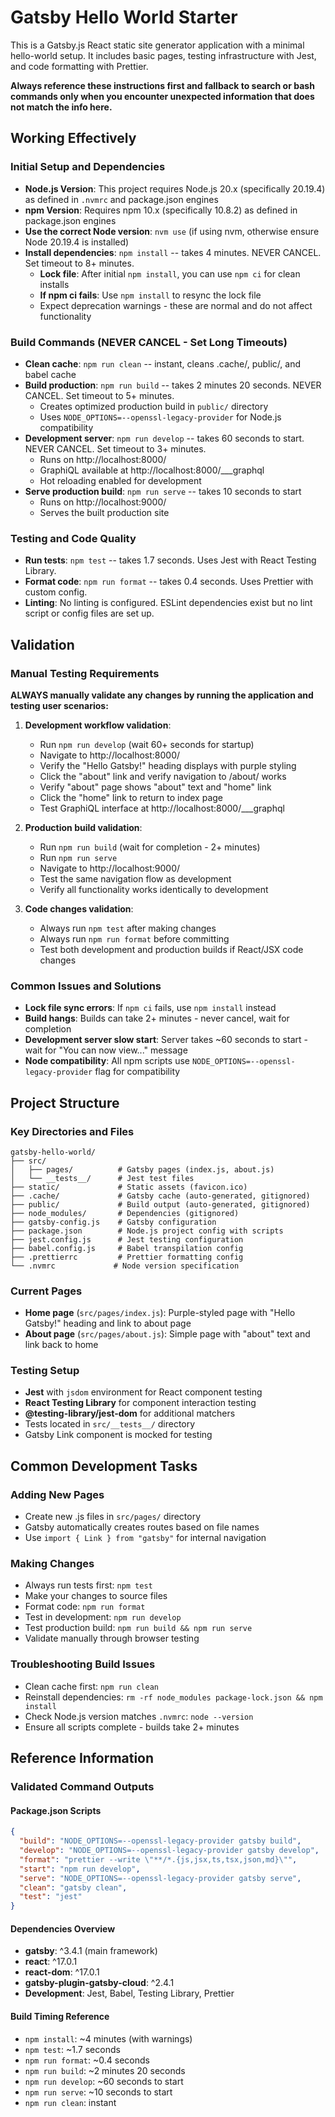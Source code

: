 # Gatsby Hello World Starter

This is a Gatsby.js React static site generator application with a minimal hello-world setup. It includes basic pages, testing infrastructure with Jest, and code formatting with Prettier.

**Always reference these instructions first and fallback to search or bash commands only when you encounter unexpected information that does not match the info here.**

## Working Effectively

### Initial Setup and Dependencies

- **Node.js Version**: This project requires Node.js 20.x (specifically 20.19.4) as defined in `.nvmrc` and package.json engines
- **npm Version**: Requires npm 10.x (specifically 10.8.2) as defined in package.json engines
- **Use the correct Node version**: `nvm use` (if using nvm, otherwise ensure Node 20.19.4 is installed)
- **Install dependencies**: `npm install` -- takes 4 minutes. NEVER CANCEL. Set timeout to 8+ minutes.
  - **Lock file**: After initial `npm install`, you can use `npm ci` for clean installs
  - **If npm ci fails**: Use `npm install` to resync the lock file
  - Expect deprecation warnings - these are normal and do not affect functionality

### Build Commands (NEVER CANCEL - Set Long Timeouts)

- **Clean cache**: `npm run clean` -- instant, cleans .cache/, public/, and babel cache
- **Build production**: `npm run build` -- takes 2 minutes 20 seconds. NEVER CANCEL. Set timeout to 5+ minutes.
  - Creates optimized production build in `public/` directory
  - Uses `NODE_OPTIONS=--openssl-legacy-provider` for Node.js compatibility
- **Development server**: `npm run develop` -- takes 60 seconds to start. NEVER CANCEL. Set timeout to 3+ minutes.
  - Runs on http://localhost:8000/
  - GraphiQL available at http://localhost:8000/___graphql
  - Hot reloading enabled for development
- **Serve production build**: `npm run serve` -- takes 10 seconds to start
  - Runs on http://localhost:9000/
  - Serves the built production site

### Testing and Code Quality

- **Run tests**: `npm test` -- takes 1.7 seconds. Uses Jest with React Testing Library.
- **Format code**: `npm run format` -- takes 0.4 seconds. Uses Prettier with custom config.
- **Linting**: No linting is configured. ESLint dependencies exist but no lint script or config files are set up.

## Validation

### Manual Testing Requirements

**ALWAYS manually validate any changes by running the application and testing user scenarios:**

1. **Development workflow validation**:

   - Run `npm run develop` (wait 60+ seconds for startup)
   - Navigate to http://localhost:8000/
   - Verify the "Hello Gatsby!" heading displays with purple styling
   - Click the "about" link and verify navigation to /about/ works
   - Verify "about" page shows "about" text and "home" link
   - Click the "home" link to return to index page
   - Test GraphiQL interface at http://localhost:8000/___graphql

2. **Production build validation**:

   - Run `npm run build` (wait for completion - 2+ minutes)
   - Run `npm run serve`
   - Navigate to http://localhost:9000/
   - Test the same navigation flow as development
   - Verify all functionality works identically to development

3. **Code changes validation**:
   - Always run `npm test` after making changes
   - Always run `npm run format` before committing
   - Test both development and production builds if React/JSX code changes

### Common Issues and Solutions

- **Lock file sync errors**: If `npm ci` fails, use `npm install` instead
- **Build hangs**: Builds can take 2+ minutes - never cancel, wait for completion
- **Development server slow start**: Server takes ~60 seconds to start - wait for "You can now view..." message
- **Node compatibility**: All npm scripts use `NODE_OPTIONS=--openssl-legacy-provider` flag for compatibility

## Project Structure

### Key Directories and Files

```
gatsby-hello-world/
├── src/
│   ├── pages/          # Gatsby pages (index.js, about.js)
│   └── __tests__/      # Jest test files
├── static/             # Static assets (favicon.ico)
├── .cache/             # Gatsby cache (auto-generated, gitignored)
├── public/             # Build output (auto-generated, gitignored)
├── node_modules/       # Dependencies (gitignored)
├── gatsby-config.js    # Gatsby configuration
├── package.json        # Node.js project config with scripts
├── jest.config.js      # Jest testing configuration
├── babel.config.js     # Babel transpilation config
├── .prettierrc         # Prettier formatting config
└── .nvmrc             # Node version specification
```

### Current Pages

- **Home page** (`src/pages/index.js`): Purple-styled page with "Hello Gatsby!" heading and link to about page
- **About page** (`src/pages/about.js`): Simple page with "about" text and link back to home

### Testing Setup

- **Jest** with `jsdom` environment for React component testing
- **React Testing Library** for component interaction testing
- **@testing-library/jest-dom** for additional matchers
- Tests located in `src/__tests__/` directory
- Gatsby Link component is mocked for testing

## Common Development Tasks

### Adding New Pages

- Create new .js files in `src/pages/` directory
- Gatsby automatically creates routes based on file names
- Use `import { Link } from "gatsby"` for internal navigation

### Making Changes

- Always run tests first: `npm test`
- Make your changes to source files
- Format code: `npm run format`
- Test in development: `npm run develop`
- Test production build: `npm run build && npm run serve`
- Validate manually through browser testing

### Troubleshooting Build Issues

- Clean cache first: `npm run clean`
- Reinstall dependencies: `rm -rf node_modules package-lock.json && npm install`
- Check Node.js version matches `.nvmrc`: `node --version`
- Ensure all scripts complete - builds take 2+ minutes

## Reference Information

### Validated Command Outputs

#### Package.json Scripts

```json
{
  "build": "NODE_OPTIONS=--openssl-legacy-provider gatsby build",
  "develop": "NODE_OPTIONS=--openssl-legacy-provider gatsby develop",
  "format": "prettier --write \"**/*.{js,jsx,ts,tsx,json,md}\"",
  "start": "npm run develop",
  "serve": "NODE_OPTIONS=--openssl-legacy-provider gatsby serve",
  "clean": "gatsby clean",
  "test": "jest"
}
```

#### Dependencies Overview

- **gatsby**: ^3.4.1 (main framework)
- **react**: ^17.0.1
- **react-dom**: ^17.0.1
- **gatsby-plugin-gatsby-cloud**: ^2.4.1
- **Development**: Jest, Babel, Testing Library, Prettier

#### Build Timing Reference

- `npm install`: ~4 minutes (with warnings)
- `npm test`: ~1.7 seconds
- `npm run format`: ~0.4 seconds
- `npm run build`: ~2 minutes 20 seconds
- `npm run develop`: ~60 seconds to start
- `npm run serve`: ~10 seconds to start
- `npm run clean`: instant
